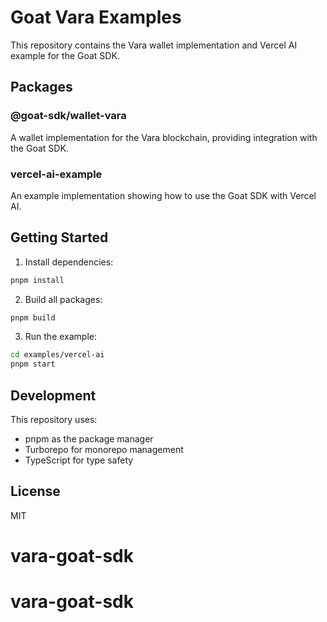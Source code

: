 # Goat Vara Examples

This repository contains the Vara wallet implementation and Vercel AI example for the Goat SDK.

## Packages

### @goat-sdk/wallet-vara
A wallet implementation for the Vara blockchain, providing integration with the Goat SDK.

### vercel-ai-example
An example implementation showing how to use the Goat SDK with Vercel AI.

## Getting Started

1. Install dependencies:
```bash
pnpm install
```

2. Build all packages:
```bash
pnpm build
```

3. Run the example:
```bash
cd examples/vercel-ai
pnpm start
```

## Development

This repository uses:
- pnpm as the package manager
- Turborepo for monorepo management
- TypeScript for type safety

## License

MIT
# vara-goat-sdk
# vara-goat-sdk
